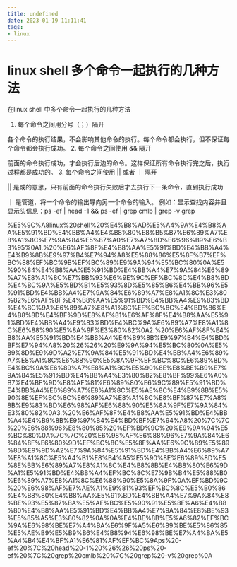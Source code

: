 ```yaml
---
title: undefined
date: 2023-01-19 11:11:41
tags:
- linux
---
```


# linux shell 多个命令一起执行的几种方法

在linux shell 中多个命令一起执行的几种方法

1. 每个命令之间用分号（；）隔开

各个命令的执行结果，不会影响其他命令的执行。每个命令都会执行，但不保证每个命令都会执行成功。
2. 每个命令之间使用 && 隔开

前面的命令执行成功，才会执行后边的命令。这样保证所有命令执行完之后，执行过程都是成功的。
3. 每个命令之间使用 || 或者 ｜ 隔开

|| 是或的意思，只有前面的命令执行失败后才去执行下一条命令，直到执行成功

｜ 是管道，将一个命令的输出导向另一个命令的输入。
例如：显示查找内容并且显示头信息：ps -ef | head -1 && ps -ef | grep cmlb | grep -v grep

%E5%9C%A8linux%20shell%20%E4%B8%AD%E5%A4%9A%E4%B8%AA%E5%91%BD%E4%BB%A4%E4%B8%80%E8%B5%B7%E6%89%A7%E8%A1%8C%E7%9A%84%E5%87%A0%E7%A7%8D%E6%96%B9%E6%B3%95%0A1.%20%E6%AF%8F%E4%B8%AA%E5%91%BD%E4%BB%A4%E4%B9%8B%E9%97%B4%E7%94%A8%E5%88%86%E5%8F%B7%EF%BC%88%EF%BC%9B%EF%BC%89%E9%9A%94%E5%BC%80%0A%E5%90%84%E4%B8%AA%E5%91%BD%E4%BB%A4%E7%9A%84%E6%89%A7%E8%A1%8C%E7%BB%93%E6%9E%9C%EF%BC%8C%E4%B8%8D%E4%BC%9A%E5%BD%B1%E5%93%8D%E5%85%B6%E4%BB%96%E5%91%BD%E4%BB%A4%E7%9A%84%E6%89%A7%E8%A1%8C%E3%80%82%E6%AF%8F%E4%B8%AA%E5%91%BD%E4%BB%A4%E9%83%BD%E4%BC%9A%E6%89%A7%E8%A1%8C%EF%BC%8C%E4%BD%86%E4%B8%8D%E4%BF%9D%E8%AF%81%E6%AF%8F%E4%B8%AA%E5%91%BD%E4%BB%A4%E9%83%BD%E4%BC%9A%E6%89%A7%E8%A1%8C%E6%88%90%E5%8A%9F%E3%80%82%0A2.%20%E6%AF%8F%E4%B8%AA%E5%91%BD%E4%BB%A4%E4%B9%8B%E9%97%B4%E4%BD%BF%E7%94%A8%20%26%26%20%E9%9A%94%E5%BC%80%0A%E5%89%8D%E9%9D%A2%E7%9A%84%E5%91%BD%E4%BB%A4%E6%89%A7%E8%A1%8C%E6%88%90%E5%8A%9F%EF%BC%8C%E6%89%8D%E4%BC%9A%E6%89%A7%E8%A1%8C%E5%90%8E%E8%BE%B9%E7%9A%84%E5%91%BD%E4%BB%A4%E3%80%82%E8%BF%99%E6%A0%B7%E4%BF%9D%E8%AF%81%E6%89%80%E6%9C%89%E5%91%BD%E4%BB%A4%E6%89%A7%E8%A1%8C%E5%AE%8C%E4%B9%8B%E5%90%8E%EF%BC%8C%E6%89%A7%E8%A1%8C%E8%BF%87%E7%A8%8B%E9%83%BD%E6%98%AF%E6%88%90%E5%8A%9F%E7%9A%84%E3%80%82%0A3.%20%E6%AF%8F%E4%B8%AA%E5%91%BD%E4%BB%A4%E4%B9%8B%E9%97%B4%E4%BD%BF%E7%94%A8%20%7C%7C%20%E6%88%96%E8%80%85%20%EF%BD%9C%20%E9%9A%94%E5%BC%80%0A%7C%7C%20%E6%98%AF%E6%88%96%E7%9A%84%E6%84%8F%E6%80%9D%EF%BC%8C%E5%8F%AA%E6%9C%89%E5%89%8D%E9%9D%A2%E7%9A%84%E5%91%BD%E4%BB%A4%E6%89%A7%E8%A1%8C%E5%A4%B1%E8%B4%A5%E5%90%8E%E6%89%8D%E5%8E%BB%E6%89%A7%E8%A1%8C%E4%B8%8B%E4%B8%80%E6%9D%A1%E5%91%BD%E4%BB%A4%EF%BC%8C%E7%9B%B4%E5%88%B0%E6%89%A7%E8%A1%8C%E6%88%90%E5%8A%9F%0A%EF%BD%9C%20%E6%98%AF%E7%AE%A1%E9%81%93%EF%BC%8C%E5%B0%86%E4%B8%80%E4%B8%AA%E5%91%BD%E4%BB%A4%E7%9A%84%E8%BE%93%E5%87%BA%E5%AF%BC%E5%90%91%E5%8F%A6%E4%B8%80%E4%B8%AA%E5%91%BD%E4%BB%A4%E7%9A%84%E8%BE%93%E5%85%A5%E3%80%82%0A%0A%E4%BE%8B%E5%A6%82%EF%BC%9A%E6%98%BE%E7%A4%BA%E6%9F%A5%E6%89%BE%E5%86%85%E5%AE%B9%E5%B9%B6%E4%B8%94%E6%98%BE%E7%A4%BA%E5%A4%B4%E4%BF%A1%E6%81%AF%EF%BC%9Aps%20-ef%20%7C%20head%20-1%20%26%26%20ps%20-ef%20%7C%20grep%20cmlb%20%7C%20grep%20-v%20grep%0A
